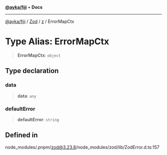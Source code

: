 [**@ayka/fiji**](../../../../../README.md) • **Docs**

***

[@ayka/fiji](../../../../../globals.md) / [Zod](../../../README.md) / [z](../README.md) / ErrorMapCtx

# Type Alias: ErrorMapCtx

> **ErrorMapCtx**: `object`

## Type declaration

### data

> **data**: `any`

### defaultError

> **defaultError**: `string`

## Defined in

node\_modules/.pnpm/zod@3.23.8/node\_modules/zod/lib/ZodError.d.ts:157
